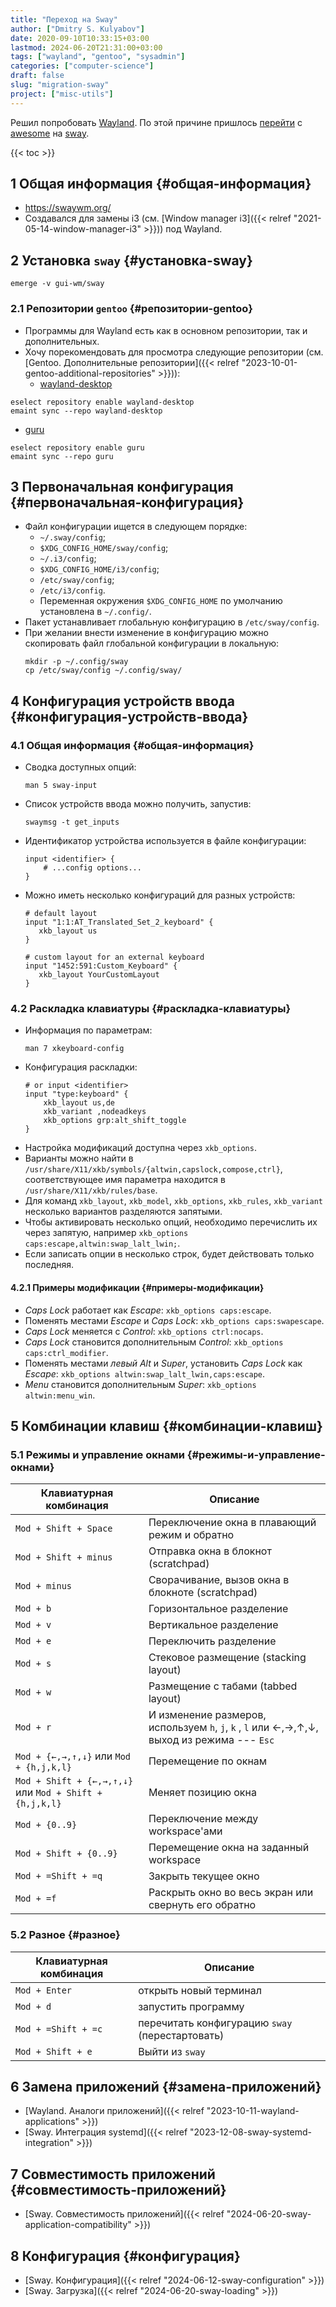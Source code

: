 ```yaml
---
title: "Переход на Sway"
author: ["Dmitry S. Kulyabov"]
date: 2020-09-10T10:33:15+03:00
lastmod: 2024-06-20T21:31:00+03:00
tags: ["wayland", "gentoo", "sysadmin"]
categories: ["computer-science"]
draft: false
slug: "migration-sway"
project: ["misc-utils"]
---
```


Решил попробовать [Wayland](https://wayland.freedesktop.org/). По этой причине пришлось [перейти](http://way-cooler.org/blog/2020/01/09/way-cooler-post-mortem.html) с [awesome](https://awesomewm.org/) на [sway](https://swaywm.org/).

<!--more-->

{{< toc >}}


## <span class="section-num">1</span> Общая информация {#общая-информация}

-   <https://swaywm.org/>
-   Создавался для замены i3 (см. [Window manager i3]({{< relref "2021-05-14-window-manager-i3" >}})) под Wayland.


## <span class="section-num">2</span> Установка `sway` {#установка-sway}

```shell
emerge -v gui-wm/sway
```


### <span class="section-num">2.1</span> Репозитории `gentoo` {#репозитории-gentoo}

-   Программы для Wayland есть как в основном репозитории, так и дополнительных.
-   Хочу порекомендовать для просмотра следующие репозитории (см. [Gentoo. Дополнительные репозитории]({{< relref "2023-10-01-gentoo-additional-repositories" >}})):
    -   [wayland-desktop](https://github.com/epsilon-0/wayland-desktop)

<!--listend-->

```shell
eselect repository enable wayland-desktop
emaint sync --repo wayland-desktop
```

-   [guru](https://wiki.gentoo.org/wiki/Project:GURU)

<!--listend-->

```shell
eselect repository enable guru
emaint sync --repo guru

```


## <span class="section-num">3</span> Первоначальная конфигурация {#первоначальная-конфигурация}

-   Файл конфигурации ищется в следующем порядке:
    -   `~/.sway/config`;
    -   `$XDG_CONFIG_HOME/sway/config`;
    -   `~/.i3/config`;
    -   `$XDG_CONFIG_HOME/i3/config`;
    -   `/etc/sway/config`;
    -   `/etc/i3/config`.
    -   Переменная окружения `$XDG_CONFIG_HOME` по умолчанию установлена в `~/.config/`.
-   Пакет устанавливает глобальную конфигурацию в `/etc/sway/config`.
-   При желании внести изменение в конфигурацию можно скопировать файл глобальной конфигурации в локальную:
    ```shell
    mkdir -p ~/.config/sway
    cp /etc/sway/config ~/.config/sway/
    ```


## <span class="section-num">4</span> Конфигурация устройств ввода {#конфигурация-устройств-ввода}


### <span class="section-num">4.1</span> Общая информация {#общая-информация}

-   Сводка доступных опций:
    ```shell
    man 5 sway-input
    ```
-   Список устройств ввода можно получить, запустив:
    ```shell
    swaymsg -t get_inputs
    ```
-   Идентификатор устройства используется в файле конфигурации:
    ```conf-unix
    input <identifier> {
        # ...config options...
    }
    ```
-   Можно иметь несколько конфигураций для разных устройств:
    ```conf-unix
    # default layout
    input "1:1:AT_Translated_Set_2_keyboard" {
       xkb_layout us
    }

    # custom layout for an external keyboard
    input "1452:591:Custom_Keyboard" {
       xkb_layout YourCustomLayout
    }
    ```


### <span class="section-num">4.2</span> Раскладка клавиатуры {#раскладка-клавиатуры}

-   Информация по параметрам:
    ```shell
    man 7 xkeyboard-config
    ```
-   Конфигурация раскладки:
    ```conf-unix
    # or input <identifier>
    input "type:keyboard" {
        xkb_layout us,de
        xkb_variant ,nodeadkeys
        xkb_options grp:alt_shift_toggle
    }
    ```
-   Настройка модификаций доступна через `xkb_options`.
-   Варианты можно найти в `/usr/share/X11/xkb/symbols/{altwin,capslock,compose,ctrl}`, соответствующее имя параметра находится в `/usr/share/X11/xkb/rules/base`.
-   Для команд `xkb_layout`, `xkb_model`, `xkb_options`, `xkb_rules`, `xkb_variant` несколько вариантов разделяются запятыми.
-   Чтобы активировать несколько опций, необходимо перечислить их через запятую, например `xkb_options caps:escape,altwin:swap_lalt_lwin;`.
-   Если записать опции в несколько строк,  будет действовать только последняя.


#### <span class="section-num">4.2.1</span> Примеры модификации {#примеры-модификации}

-   _Caps Lock_ работает как _Escape_: `xkb_options caps:escape`.
-   Поменять местами _Escape_ и _Caps Lock_: `xkb_options caps:swapescape`.
-   _Caps Lock_ меняется с _Control_: `xkb_options ctrl:nocaps`.
-   _Caps Lock_ становится дополнительным _Control_: `xkb_options caps:ctrl_modifier`.
-   Поменять местами _левый Alt_ и _Super_, установить _Caps Lock_ как _Escape_: `xkb_options altwin:swap_lalt_lwin,caps:escape`.
-   _Menu_ становится дополнительным _Super_: `xkb_options altwin:menu_win`.


## <span class="section-num">5</span> Комбинации клавиш {#комбинации-клавиш}


### <span class="section-num">5.1</span> Режимы и управление окнами {#режимы-и-управление-окнами}

| Клавиатурная комбинация                                 | Описание                                                                                    |
|---------------------------------------------------------|---------------------------------------------------------------------------------------------|
| `Mod + Shift + Space`                                   | Переключение окна в плавающий режим и обратно                                               |
| `Mod + Shift + minus`                                   | Отправка окна в блокнот (scratchpad)                                                        |
| `Mod + minus`                                           | Сворачивание, вызов окна в блокноте (scratchpad)                                            |
| `Mod + b`                                               | Горизонтальное разделение                                                                   |
| `Mod + v`                                               | Вертикальное разделение                                                                     |
| `Mod + e`                                               | Переключить разделение                                                                      |
| `Mod + s`                                               | Стековое размещение (stacking layout)                                                       |
| `Mod + w`                                               | Размещение с табами (tabbed layout)                                                         |
| `Mod + r`                                               | И изменение размеров, используем `h`, `j`, `k` , `l` или ←,→,↑,↓, выход из режима --- `Esc` |
| `Mod + {←,→,↑,↓}` или `Mod + {h,j,k,l}`                 | Перемещение по окнам                                                                        |
| `Mod + Shift + {←,→,↑,↓}` или `Mod + Shift + {h,j,k,l}` | Меняет позицию окна                                                                         |
| `Mod + {0..9}`                                          | Переключение между workspace'ами                                                            |
| `Mod + Shift + {0..9}`                                  | Перемещение окна на заданный workspace                                                      |
| `Mod + =Shift + =q`                                     | Закрыть текущее окно                                                                        |
| `Mod + =f`                                              | Раскрыть окно во весь экран или свернуть его обратно                                        |


### <span class="section-num">5.2</span> Разное {#разное}

| Клавиатурная комбинация | Описание                                        |
|-------------------------|-------------------------------------------------|
| `Mod + Enter`           | открыть новый терминал                          |
| `Mod + d`               | запустить программу                             |
| `Mod + =Shift + =c`     | перечитать конфигурацию `sway` (перестартовать) |
| `Mod + Shift + e`       | Выйти из `sway`                                 |


## <span class="section-num">6</span> Замена приложений {#замена-приложений}

-   [Wayland. Аналоги приложений]({{< relref "2023-10-11-wayland-applications" >}})
-   [Sway. Интеграция systemd]({{< relref "2023-12-08-sway-systemd-integration" >}})


## <span class="section-num">7</span> Совместимость приложений {#совместимость-приложений}

-   [Sway. Совместимость приложений]({{< relref "2024-06-20-sway-application-compatibility" >}})


## <span class="section-num">8</span> Конфигурация {#конфигурация}

-   [Sway. Конфигурация]({{< relref "2024-06-12-sway-configuration" >}})
-   [Sway. Загрузка]({{< relref "2024-06-20-sway-loading" >}})
